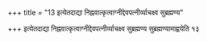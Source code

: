 +++
title = "13 इत्येतदाद्या निह्नवात्कृत्वाग्नीद्देवपत्नीर्व्याचक्ष्व सुब्रह्मण्य"

+++
इत्येतदाद्या निह्नवात्कृत्वाग्नीद्देवपत्नीर्व्याचक्ष्व सुब्रह्मण्य सुब्रह्मण्यामाह्वयेति १३